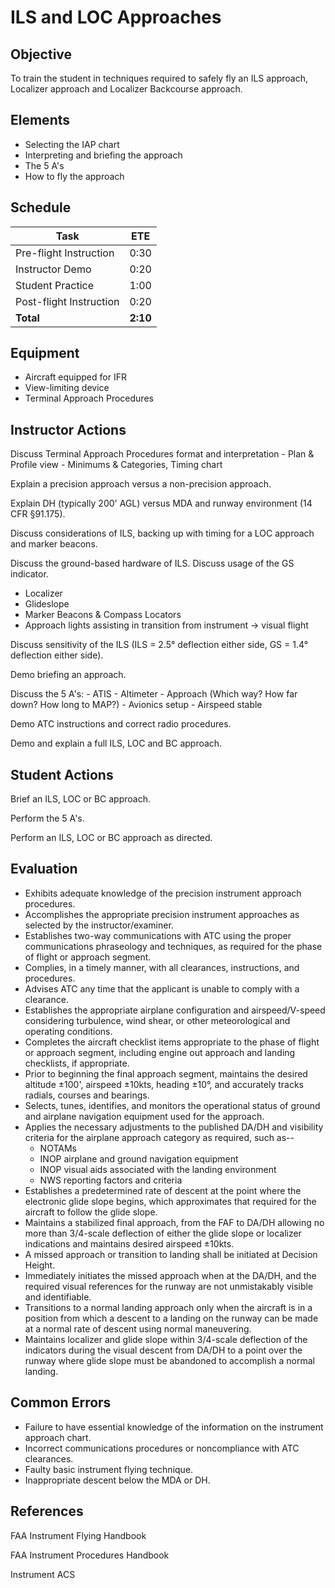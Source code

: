 # ILS and LOC Approaches

## Objective
To train the student in techniques required to safely fly an ILS approach, Localizer approach and Localizer Backcourse approach.

## Elements
- Selecting the IAP chart
- Interpreting and briefing the approach
- The 5 A's
- How to fly the approach

## Schedule
| Task | ETE |
| ---- | --- |
| Pre-flight Instruction | 0:30 |
| Instructor Demo | 0:20 |
| Student Practice | 1:00 |
| Post-flight Instruction | 0:20 |
| **Total** | **2:10** |

## Equipment
- Aircraft equipped for IFR
- View-limiting device
- Terminal Approach Procedures

## Instructor Actions
Discuss Terminal Approach Procedures format and interpretation
    - Plan & Profile view
    - Minimums & Categories, Timing chart

Explain a precision approach versus a non-precision approach.

Explain DH (typically 200' AGL) versus MDA and runway environment (14 CFR §91.175).

Discuss considerations of ILS, backing up with timing for a LOC approach and marker beacons.

Discuss the ground-based hardware of ILS. Discuss usage of the GS indicator.
- Localizer
- Glideslope
- Marker Beacons & Compass Locators
- Approach lights assisting in transition from instrument -> visual flight

Discuss sensitivity of the ILS (ILS = 2.5° deflection either side, GS = 1.4° deflection either side).

Demo briefing an approach.

Discuss the 5 A's:
    - ATIS
    - Altimeter
    - Approach (Which way? How far down? How long to MAP?)
    - Avionics setup
    - Airspeed stable

Demo ATC instructions and correct radio procedures.

Demo and explain a full ILS, LOC and BC approach.

## Student Actions
Brief an ILS, LOC or BC approach.

Perform the 5 A's.

Perform an ILS, LOC or BC approach as directed.

## Evaluation
- Exhibits adequate knowledge of the precision instrument approach procedures.
- Accomplishes the appropriate precision instrument approaches as selected by the instructor/examiner.
- Establishes two-way communications with ATC using the proper communications phraseology and techniques, as required for the phase of flight or approach segment.
- Complies, in a timely manner, with all clearances, instructions, and procedures.
- Advises ATC any time that the applicant is unable to comply with a clearance.
- Establishes the appropriate airplane configuration and airspeed/V-speed considering turbulence, wind shear, or other meteorological and operating conditions.
- Completes the aircraft checklist items appropriate to the phase of flight or approach segment, including engine out approach and landing checklists, if appropriate.
- Prior to beginning the final approach segment, maintains the desired altitude ±100', airspeed ±10kts, heading ±10°, and accurately tracks radials, courses and bearings.
- Selects, tunes, identifies, and monitors the operational status of ground and airplane navigation equipment used for the approach.
- Applies the necessary adjustments to the published DA/DH and visibility criteria for the airplane approach category as required, such as--
    - NOTAMs
    - INOP airplane and ground navigation equipment
    - INOP visual aids associated with the landing environment
    - NWS reporting factors and criteria
- Establishes a predetermined rate of descent at the point where the electronic glide slope begins, which approximates that required for the aircraft to follow the glide slope.
- Maintains a stabilized final approach, from the FAF to DA/DH allowing no more than 3/4-scale deflection of either the glide slope or localizer indications and maintains desired airspeed ±10kts.
- A missed approach or transition to landing shall be initiated at Decision Height.
- Immediately initiates the missed approach when at the DA/DH, and the required visual references for the runway are not unmistakably visible and identifiable.
- Transitions to a normal landing approach only when the aircraft is in a position from which a descent to a landing on the runway can be made at a normal rate of descent using normal maneuvering.
- Maintains localizer and glide slope within 3/4-scale deflection of the indicators during the visual descent from DA/DH to a point over the runway where glide slope must be abandoned to accomplish a normal landing.

## Common Errors
- Failure to have essential knowledge of the information on the instrument approach chart.
- Incorrect communications procedures or noncompliance with ATC clearances.
- Faulty basic instrument flying technique.
- Inappropriate descent below the MDA or DH.

## References

FAA Instrument Flying Handbook

FAA Instrument Procedures Handbook

Instrument ACS